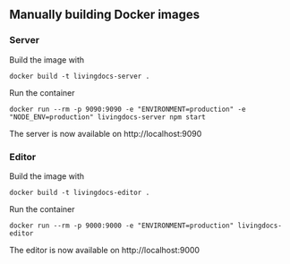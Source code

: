 ## Manually building Docker images

### Server

Build the image with
```
docker build -t livingdocs-server .
```

Run the container
```
docker run --rm -p 9090:9090 -e "ENVIRONMENT=production" -e "NODE_ENV=production" livingdocs-server npm start
```

The server is now available on http://localhost:9090


### Editor

Build the image with
```
docker build -t livingdocs-editor .
```

Run the container
```
docker run --rm -p 9000:9000 -e "ENVIRONMENT=production" livingdocs-editor
```

The editor is now available on http://localhost:9000

